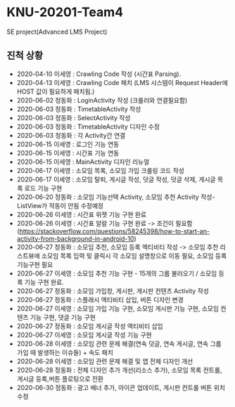 # KNU-20201-Team4
SE project(Advanced LMS Project)

## 진척 상황
* 2020-04-10 이세영 : Crawling Code 작성 (시간표 Parsing).<BR>
* 2020-04-13 이세영 : Crawling Code 패치 (LMS 시스템이 Request Header에 HOST 값이 필요하게 패치됨.)<BR>
* 2020-06-02 정동화 : LoginActivity 작성 (크롤러와 연결필요함)<BR>
* 2020-06-03 정동화 : TimetableActivity 작성<BR>
* 2020-06-03 정동화 : SelectActivity 작성<BR>
* 2020-06-03 정동화 : TimetableActivity 디자인 수정<BR>
* 2020-06-03 정동화 : 각 Activity간 연결<BR>
* 2020-06-15 이세영 : 로그인 기능 연동<BR>
* 2020-06-15 이세영 : 시간표 기능 연동<BR>
* 2020-06-15 이세영 : MainActivity 디자인 리뉴얼<BR>
* 2020-06-17 이세영 : 소모임 목록, 소모임 가입 크롤링 코드 작성 <BR>
* 2020-06-17 이세영 : 소모임 탈퇴, 게시글 작성, 덧글 작성, 덧글 삭제, 게시글 목록 로드 기능 구현 <BR>
* 2020-06-20 정동화 : 소모임 기능선택 Activity, 소모임 추천 Activity 작성-ListView가 작동이 안됨 수정예정<BR>
* 2020-06-26 이세영 : 시간표 위젯 기능 구현 완료<BR>
* 2020-06-26 이세영 : 시간표 알람 기능 구현 완료 -> 조건이 필요함 (https://stackoverflow.com/questions/58245398/how-to-start-an-activity-from-background-in-android-10)<BR>
* 2020-06-27 정동화 : 소모임 추천, 소모임 등록 엑티비티 작성 -> 소모임 추천 리스트뷰에 소모임 목록 입력 및 클릭시 각 소모임 설명창으로 이동 필요, 소모임 등록 기능구현 필요<BR>
* 2020-06-27 이세영 : 소모임 추천 기능 구현 - 15개의 그룹 불러오기 / 소모임 등록 기능 구현 완료.<BR>
* 2020-06-27 정동화 : 소모임 가입창, 게시판, 게시판 컨텐츠 Activity 작성<BR>
* 2020-06-27 정동화 : 스플래시 액티비티 삽입, 버튼 디자인 변경<BR>
* 2020-06-27 이세영 : 소모임 가입 기능 구현, 소모임 게시판 기능 구현, 소모임 컨텐츠 기능 구현, 댓글 기능 구현<BR>
* 2020-06-27 정동화 : 소모임 게시글 작성 액티비티 삽입<BR>
* 2020-06-27 이세영 : 소모임 게시글 작성 기능 구현<BR>
* 2020-06-28 이세영 : 소모임 관련 문제 해결(연속 덧글, 연속 게시글, 연속 그룹 가입 때 발생하는 이슈들) + 속도 패치<BR>
* 2020-06-28 이세영 : 소모임 관련 문제 해결 및 앱 전체 디자인 개선 <BR>
* 2020-06-28 정동화 : 전체 디자인 추가 개선(리소스 추가), 소모임 목록 컨트롤, 게시글 등록,버튼 플로팅으로 전환<BR>
* 2020-06-30 정동화 : 광고 배너 추가, 아이콘 업데이트, 게시판 컨트롤 버튼 위치 수정<BR>
